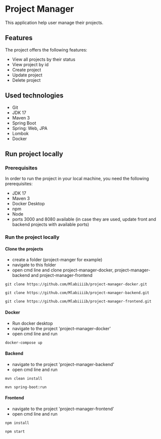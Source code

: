# Project Manager
This application help user manage their projects.

## Features
The project offers the following features:
- View all projects by their status
- View project by id
- Create project
- Update project
- Delete project

## Used technologies
- Git
- JDK 17
- Maven 3
- Spring Boot
- Spring: Web, JPA
- Lombok
- Docker

## Run project locally
### Prerequisites
In order to run the project in your local machine, you need the following prerequisites:
- JDK 17
- Maven 3
- Docker Desktop
- npm
- Node
- ports 3000 and 8080 available (in case they are used, update front and backend projects with available ports)

### Run the project locally
#### Clone the projects
- create a folder (project-manger for example)
- navigate to this folder
- open cmd line and clone project-manager-docker, project-manager-backend and project-manager-frontend
```
git clone https://github.com/Mlabiiiib/project-manager-docker.git
```
```
git clone https://github.com/Mlabiiiib/project-manager-backend.git
```
```
git clone https://github.com/Mlabiiiib/project-manager-frontend.git
```

#### Docker
- Run docker desktop
- navigate to the project 'project-manager-docker'
- open cmd line and run
```
docker-compose up
```

#### Backend
- navigate to the project 'project-manager-backend'
- open cmd line and run
```
mvn clean install
```

```
mvn spring-boot:run
```
#### Frontend
- navigate to the project 'project-manager-frontend'
- open cmd line and run
```
npm install
```

```
npm start
```